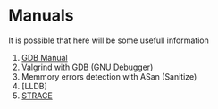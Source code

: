 # Manuals
It is possible that here will be some usefull information

1. [GDB Manual](GDB.md)
2. [Valgrind with GDB (GNU Debugger)](Valgrind%20%26%20GBD.md)
3. Memmory errors detection with ASan (Sanitize)
4. [LLDB]
5. [STRACE](strace.md)
